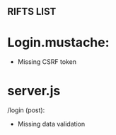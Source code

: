 ## RIFTS LIST

# Login.mustache:
- Missing CSRF token

# server.js
/login (post):
- Missing data validation
